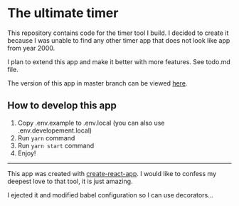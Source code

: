 # The ultimate timer
This repository contains code for the timer tool I build. I decided to create it because I was unable to find any other timer app that does not look like app from year 2000. 

I plan to extend this app and make it better with more features. See todo.md file.

The version of this app in master branch can be viewed [here](https://timer.davenov.com).

## How to develop this app 
1. Copy .env.example to .env.local (you can also use .env.developement.local)
2. Run `yarn` command
3. Run `yarn start` command
4. Enjoy!

---

This app was created with [create-react-app](https://github.com/facebookincubator/create-react-app). I would like to confess my deepest love to that tool, it is just amazing. 

I ejected it and modified babel configuration so I can use decorators...
